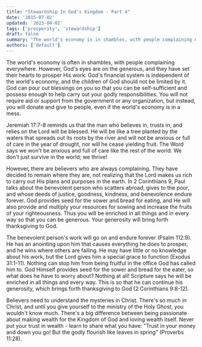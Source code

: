 ```yaml
---
title: "Stewardship In God's Kingdom - Part 4"
date: '2015-07-02'
updated: '2023-04-02'
tags: ['prosperity', 'stewardship']
draft: false
summary: "The world's economy is in shambles, with people complaining everywhere. But listen, the Word says God's eyes are on the generous. He cannot do without them, for they've set their heart to prosper His work."
authors: ['default']
---
```


The world's economy is often in shambles, with people complaining everywhere. However, God's eyes are on the generous, and they have set their hearts to prosper His work. God's financial system is independent of the world's economy, and the children of God should not be limited by it. God can pour out blessings on you so that you can be self-sufficient and possess enough to help carry out your godly responsibilities. You will not require aid or support from the government or any organization, but instead, you will donate and give to people, even if the world's economy is in a mess.

Jeremiah 17:7-8 reminds us that the man who believes in, trusts in, and relies on the Lord will be blessed. He will be like a tree planted by the waters that spreads out its roots by the river and will not be anxious or full of care in the year of drought, nor will he cease yielding fruit. The Word says we won't be anxious and full of care like the rest of the world. We don't just survive in the world; we thrive!

However, there are believers who are always complaining. They have decided to remain where they are, not realizing that the Lord makes us rich to carry out His plans and purposes in the earth. In 2 Corinthians 9, Paul talks about the benevolent person who scatters abroad, gives to the poor, and whose deeds of justice, goodness, kindness, and benevolence endure forever. God provides seed for the sower and bread for eating, and He will also provide and multiply your resources for sowing and increase the fruits of your righteousness. Thus you will be enriched in all things and in every way so that you can be generous. Your generosity will bring forth thanksgiving to God.

The benevolent person's work will go on and endure forever (Psalm 112:9). He has an anointing upon him that causes everything he does to prosper, and he wins where others are failing. He may have little or no knowledge about his work, but the Lord gives him a special grace to function (Exodus 31:1-11). Nothing can stop him from being fruitful in the office God has called him to. God Himself provides seed for the sower and bread for the eater, so what does he have to worry about? Nothing at all! Scripture says he will be enriched in all things and every way. This is so that he can continue his generosity, which brings forth thanksgiving to God (2 Corinthians 9:8-12).

Believers need to understand the mysteries in Christ. There's so much in Christ, and until you give yourself to the ministry of the Holy Ghost, you wouldn't know much. There's a big difference between being passionate about making wealth for the Kingdom of God and loving wealth itself. Never put your trust in wealth - learn to share what you have: "Trust in your money and down you go! But the godly flourish like leaves in spring" (Proverbs 11:28).

